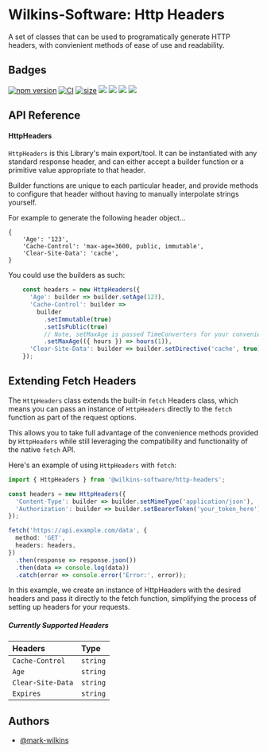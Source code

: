 
# Wilkins-Software: Http Headers

A set of classes that can be used to programatically generate HTTP headers, with convienient methods of ease of use and readability.


## Badges

[![npm version](https://badge.fury.io/js/@wilkins-software%2Fhttp-headers.svg)](https://badge.fury.io/js/@wilkins-software%2Fhttp-headers) [![CI](https://github.com/Wilkins-Software/http-headers/actions/workflows/main.yml/badge.svg)](https://github.com/Wilkins-Software/http-headers/actions/workflows/main.yml) [![size](https://github.com/Wilkins-Software/http-headers/actions/workflows/size.yml/badge.svg)](https://github.com/Wilkins-Software/http-headers/actions/workflows/size.yml) ![](https://img.shields.io/github/issues/Wilkins-Software/http-headers) ![](https://img.shields.io/github/forks/Wilkins-Software/http-headers) ![](https://img.shields.io/github/stars/Wilkins-Software/http-headers) ![](https://img.shields.io/github/license/Wilkins-Software/http-headers)


## API Reference

#### HttpHeaders

`HttpHeaders` is this Library's main export/tool. It can be instantiated with any standard response header, and can either accept a builder function or a primitive value appropriate to that header. 

Builder functions are unique to each particular header, and provide methods to configure that header without having to manually interpolate strings yourself.

For example to generate the following header object...
```
{
    'Age': '123',
    'Cache-Control': 'max-age=3600, public, immutable',
    'Clear-Site-Data': 'cache',
}
```

You could use the builders as such:
```typescript
    const headers = new HttpHeaders({
      'Age': builder => builder.setAge(123),
      'Cache-Control': builder =>
        builder
          .setImmutable(true)
          .setIsPublic(true)
          // Note, setMaxAge is passed TimeConverters for your convenience
          .setMaxAge(({ hours }) => hours(1)),
      'Clear-Site-Data': builder => builder.setDirective('cache', true),
    });

```

## Extending Fetch Headers

The `HttpHeaders` class extends the built-in `fetch` Headers class, which means you can pass an instance of `HttpHeaders` directly to the `fetch` function as part of the request options.

This allows you to take full advantage of the convenience methods provided by `HttpHeaders` while still leveraging the compatibility and functionality of the native `fetch` API.

Here's an example of using `HttpHeaders` with `fetch`:

```typescript
import { HttpHeaders } from '@wilkins-software/http-headers';

const headers = new HttpHeaders({
  'Content-Type': builder => builder.setMimeType('application/json'),
  'Authorization': builder => builder.setBearerToken('your_token_here'),
});

fetch('https://api.example.com/data', {
  method: 'GET',
  headers: headers,
})
  .then(response => response.json())
  .then(data => console.log(data))
  .catch(error => console.error('Error:', error));
```

In this example, we create an instance of HttpHeaders with the desired headers and pass it directly to the fetch function, simplifying the process of setting up headers for your requests.

##### Currently Supported Headers


| Headers           | Type     |
| :--------         | :------- |
| `Cache-Control`   | `string` |
| `Age`             | `string` |
| `Clear-Site-Data` | `string` |
| `Expires`         | `string` |

## Authors

- [@mark-wilkins](https://github.com/mwilkins91)

